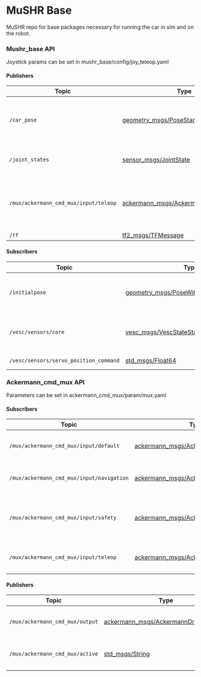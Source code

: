 # MuSHR Base
MuSHR repo for base packages necessary for running the car in sim and on the robot.

### Mushr_base API
Joystick params can be set in mushr_base/config/joy_teleop.yaml

#### Publishers
Topic | Type | Description
------|------|------------
`/car_pose`| [geometry_msgs/PoseStamped](http://docs.ros.org/api/geometry_msgs/html/msg/PoseStamped.html) |Pose of robot. Published when map &rarr; base_footprint transforms exist (sim).
`/joint_states`| [sensor_msgs/JointState](http://docs.ros.org/api/sensor_msgs/html/msg/JointState.html) |Joint states from robot model and position
`/mux/ackermann_cmd_mux/input/teleop`| [ackermann_msgs/AckermannDriveStamped](http://docs.ros.org/api/ackermann_msgs/html/msg/AckermannDriveStamped.html) |Publish teleop controls from either keyboard (sim) or joystick (real robot)
`/tf`| [tf2_msgs/TFMessage](http://docs.ros.org/api/tf2_msgs/html/msg/TFMessage.html) |All transforms

#### Subscribers
Topic | Type | Description
------|------|------------
`/initialpose`| [geometry_msgs/PoseWithCovarianceStamped](http://docs.ros.org/api/geometry_msgs/html/msg/PoseWithCovarianceStamped.html) |Initial pose of robot, usually provided from rviz.  
`/vesc/sensors/core`| [vesc_msgs/VescStateStamped](https://github.com/prl-mushr/vesc/blob/master/vesc_msgs/msg/VescStateStamped.msg) |Vesc state. Speed param used to get controls.  
`/vesc/sensors/servo_position_command`| [std_msgs/Float64](http://docs.ros.org/melodic/api/std_msgs/html/msg/Float64.html) |steering servo state

### Ackermann_cmd_mux API
Parameters can be set in ackermann_cmd_mux/param/mux.yaml

#### Subscribers
Topic | Type | Description
------|------|------------
`/mux/ackermann_cmd_mux/input/default`| [ackermann_msgs/AckermannDriveStamped](http://docs.ros.org/api/ackermann_msgs/html/msg/AckermannDriveStamped.html) |Default input to car if not input control  
`/mux/ackermann_cmd_mux/input/navigation`| [ackermann_msgs/AckermannDriveStamped](http://docs.ros.org/api/ackermann_msgs/html/msg/AckermannDriveStamped.html) |Controller's input channel to drive car  
`/mux/ackermann_cmd_mux/input/safety`| [ackermann_msgs/AckermannDriveStamped](http://docs.ros.org/api/ackermann_msgs/html/msg/AckermannDriveStamped.html) |Safety controller's input channel. Currently null 
`/mux/ackermann_cmd_mux/input/teleop`| [ackermann_msgs/AckermannDriveStamped](http://docs.ros.org/api/ackermann_msgs/html/msg/AckermannDriveStamped.html) |Teleop controller's input channel  

#### Publishers
Topic | Type | Description
------|------|------------
`/mux/ackermann_cmd_mux/output`| [ackermann_msgs/AckermannDriveStamped](http://docs.ros.org/api/ackermann_msgs/html/msg/AckermannDriveStamped.html) |Output of muxed inputs topics
`/mux/ackermann_cmd_mux/active`| [std_msgs/String](http://docs.ros.org/api/std_msgs/html/msg/String.html) |Which input is the current output 
